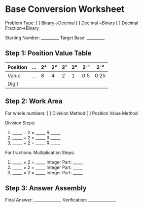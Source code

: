 # Base Conversion Worksheet

Problem Type: [ ] Binary→Decimal  [ ] Decimal→Binary  [ ] Decimal Fraction→Binary

Starting Number: _________  Target Base: _________

## Step 1: Position Value Table
| Position | ... | 2³ | 2² | 2¹ | 2⁰ | 2⁻¹ | 2⁻² |
|----------|-----|----|----|----|----|-----|-----|
| Value    | ... | 8  | 4  | 2  | 1  | 0.5 | 0.25|
| Digit    |     |    |    |    |    |     |     |

## Step 2: Work Area
For whole numbers:
[ ] Division Method
[ ] Position Value Method

Division Steps:
1. _____ ÷ 2 = _____ R _____
2. _____ ÷ 2 = _____ R _____
3. _____ ÷ 2 = _____ R _____

For fractions:
Multiplication Steps:
1. _____ × 2 = _____ Integer Part: _____
2. _____ × 2 = _____ Integer Part: _____
3. _____ × 2 = _____ Integer Part: _____

## Step 3: Answer Assembly
Final Answer: ______________
Verification: ______________